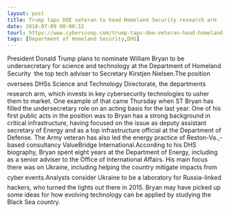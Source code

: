 ```yaml
---
layout: post
title: Trump taps DOE veteran to head Homeland Security research arm
date: 2018-07-09 00:00:12
tourl: https://www.cyberscoop.com/trump-taps-doe-veteran-head-homeland-security-research-arm/?category_news=technology
tags: [Department of Homeland Security,DHS]
---
```

President Donald Trump plans to nominate William Bryan to be undersecretary for science and technology at the Department of Homeland Security  the top tech adviser to Secretary Kirstjen Nielsen.The position oversees DHSs Science and Technology Directorate, the departments research arm, which invests in key cybersecurity technologies to usher them to market. One example of that came Thursday when ST Bryan has filled the undersecretary role on an acting basis for the last year. One of his first public acts in the position was to Bryan has a strong background in critical infrastructure, having focused on the issue as deputy assistant secretary of Energy and as a top infrastructure official at the Department of Defense. The Army veteran has also led the energy practice of Reston-Va.,-based consultancy ValueBridge International.According to his DHS biography, Bryan spent eight years at the Department of Energy, including as a senior adviser to the Office of International Affairs. His main focus there was on Ukraine, including helping the country mitigate impacts from cyber events.Analysts consider Ukraine to be a laboratory for Russia-linked hackers, who turned the lights out there in 2015. Bryan may have picked up some ideas for how evolving technology can be applied by studying the Black Sea country.